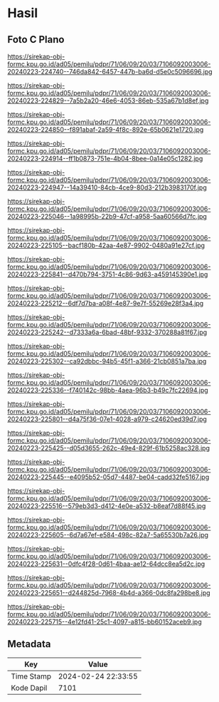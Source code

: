 # Hasil

## Foto C Plano

https://sirekap-obj-formc.kpu.go.id/ad05/pemilu/pdpr/71/06/09/20/03/7106092003006-20240223-224740--746da842-6457-447b-ba6d-d5e0c5096696.jpg

https://sirekap-obj-formc.kpu.go.id/ad05/pemilu/pdpr/71/06/09/20/03/7106092003006-20240223-224829--7a5b2a20-46e6-4053-86eb-535a67b1d8ef.jpg

https://sirekap-obj-formc.kpu.go.id/ad05/pemilu/pdpr/71/06/09/20/03/7106092003006-20240223-224850--f891abaf-2a59-4f8c-892e-65b0621e1720.jpg

https://sirekap-obj-formc.kpu.go.id/ad05/pemilu/pdpr/71/06/09/20/03/7106092003006-20240223-224914--ff1b0873-751e-4b04-8bee-0a14e05c1282.jpg

https://sirekap-obj-formc.kpu.go.id/ad05/pemilu/pdpr/71/06/09/20/03/7106092003006-20240223-224947--14a39410-84cb-4ce9-80d3-212b3983170f.jpg

https://sirekap-obj-formc.kpu.go.id/ad05/pemilu/pdpr/71/06/09/20/03/7106092003006-20240223-225046--1a98995b-22b9-47cf-a958-5aa60566d7fc.jpg

https://sirekap-obj-formc.kpu.go.id/ad05/pemilu/pdpr/71/06/09/20/03/7106092003006-20240223-225105--bacf180b-42aa-4e87-9902-0480a91e27cf.jpg

https://sirekap-obj-formc.kpu.go.id/ad05/pemilu/pdpr/71/06/09/20/03/7106092003006-20240223-225841--d470b794-3751-4c86-9d63-a459145390e1.jpg

https://sirekap-obj-formc.kpu.go.id/ad05/pemilu/pdpr/71/06/09/20/03/7106092003006-20240223-225212--6df7d7ba-a08f-4e87-9e7f-55269e28f3a4.jpg

https://sirekap-obj-formc.kpu.go.id/ad05/pemilu/pdpr/71/06/09/20/03/7106092003006-20240223-225242--d7333a6a-6bad-48bf-9332-370288a81f67.jpg

https://sirekap-obj-formc.kpu.go.id/ad05/pemilu/pdpr/71/06/09/20/03/7106092003006-20240223-225302--ca92dbbc-94b5-45f1-a366-21cb0851a7ba.jpg

https://sirekap-obj-formc.kpu.go.id/ad05/pemilu/pdpr/71/06/09/20/03/7106092003006-20240223-225336--f740142c-98bb-4aea-96b3-b49c7fc22694.jpg

https://sirekap-obj-formc.kpu.go.id/ad05/pemilu/pdpr/71/06/09/20/03/7106092003006-20240223-225801--d4a75f36-07e1-4028-a979-c24620ed39d7.jpg

https://sirekap-obj-formc.kpu.go.id/ad05/pemilu/pdpr/71/06/09/20/03/7106092003006-20240223-225425--d05d3655-262c-49e4-829f-61b5258ac328.jpg

https://sirekap-obj-formc.kpu.go.id/ad05/pemilu/pdpr/71/06/09/20/03/7106092003006-20240223-225445--e4095b52-05d7-4487-be04-cadd32fe5167.jpg

https://sirekap-obj-formc.kpu.go.id/ad05/pemilu/pdpr/71/06/09/20/03/7106092003006-20240223-225516--579eb3d3-d412-4e0e-a532-b8eaf7d88f45.jpg

https://sirekap-obj-formc.kpu.go.id/ad05/pemilu/pdpr/71/06/09/20/03/7106092003006-20240223-225605--6d7a67ef-e584-498c-82a7-5a65530b7a26.jpg

https://sirekap-obj-formc.kpu.go.id/ad05/pemilu/pdpr/71/06/09/20/03/7106092003006-20240223-225631--0dfc4f28-0d61-4baa-ae12-64dcc8ea5d2c.jpg

https://sirekap-obj-formc.kpu.go.id/ad05/pemilu/pdpr/71/06/09/20/03/7106092003006-20240223-225651--d244825d-7968-4b4d-a366-0dc8fa298be8.jpg

https://sirekap-obj-formc.kpu.go.id/ad05/pemilu/pdpr/71/06/09/20/03/7106092003006-20240223-225715--4e12fd41-25c1-4097-a815-bb60152aceb9.jpg


## Metadata

| Key        | Value               |
| ---------- | ------------------- |
| Time Stamp | 2024-02-24 22:33:55 |
| Kode Dapil | 7101                |



